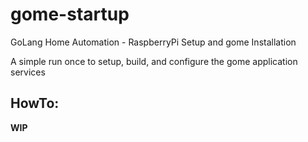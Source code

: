 # gome-startup
GoLang Home Automation - RaspberryPi Setup and gome Installation

A simple run once to setup, build, and configure the gome application services

## HowTo:
**WIP**
